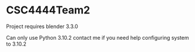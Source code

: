 # CSC4444Team2
Project requires blender 3.3.0

Can only use Python 3.10.2 contact me if you need help configuring system to 3.10.2
